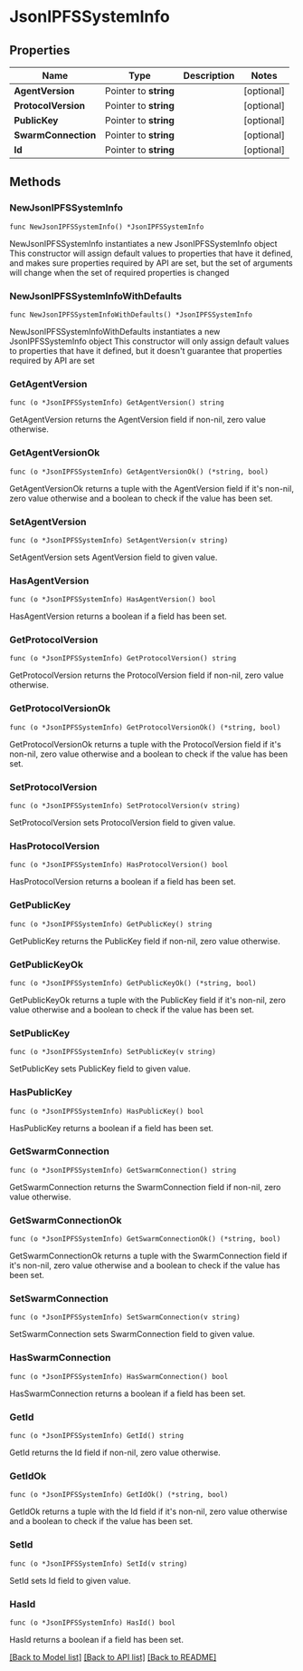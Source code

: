 # JsonIPFSSystemInfo

## Properties

Name | Type | Description | Notes
------------ | ------------- | ------------- | -------------
**AgentVersion** | Pointer to **string** |  | [optional] 
**ProtocolVersion** | Pointer to **string** |  | [optional] 
**PublicKey** | Pointer to **string** |  | [optional] 
**SwarmConnection** | Pointer to **string** |  | [optional] 
**Id** | Pointer to **string** |  | [optional] 

## Methods

### NewJsonIPFSSystemInfo

`func NewJsonIPFSSystemInfo() *JsonIPFSSystemInfo`

NewJsonIPFSSystemInfo instantiates a new JsonIPFSSystemInfo object
This constructor will assign default values to properties that have it defined,
and makes sure properties required by API are set, but the set of arguments
will change when the set of required properties is changed

### NewJsonIPFSSystemInfoWithDefaults

`func NewJsonIPFSSystemInfoWithDefaults() *JsonIPFSSystemInfo`

NewJsonIPFSSystemInfoWithDefaults instantiates a new JsonIPFSSystemInfo object
This constructor will only assign default values to properties that have it defined,
but it doesn't guarantee that properties required by API are set

### GetAgentVersion

`func (o *JsonIPFSSystemInfo) GetAgentVersion() string`

GetAgentVersion returns the AgentVersion field if non-nil, zero value otherwise.

### GetAgentVersionOk

`func (o *JsonIPFSSystemInfo) GetAgentVersionOk() (*string, bool)`

GetAgentVersionOk returns a tuple with the AgentVersion field if it's non-nil, zero value otherwise
and a boolean to check if the value has been set.

### SetAgentVersion

`func (o *JsonIPFSSystemInfo) SetAgentVersion(v string)`

SetAgentVersion sets AgentVersion field to given value.

### HasAgentVersion

`func (o *JsonIPFSSystemInfo) HasAgentVersion() bool`

HasAgentVersion returns a boolean if a field has been set.

### GetProtocolVersion

`func (o *JsonIPFSSystemInfo) GetProtocolVersion() string`

GetProtocolVersion returns the ProtocolVersion field if non-nil, zero value otherwise.

### GetProtocolVersionOk

`func (o *JsonIPFSSystemInfo) GetProtocolVersionOk() (*string, bool)`

GetProtocolVersionOk returns a tuple with the ProtocolVersion field if it's non-nil, zero value otherwise
and a boolean to check if the value has been set.

### SetProtocolVersion

`func (o *JsonIPFSSystemInfo) SetProtocolVersion(v string)`

SetProtocolVersion sets ProtocolVersion field to given value.

### HasProtocolVersion

`func (o *JsonIPFSSystemInfo) HasProtocolVersion() bool`

HasProtocolVersion returns a boolean if a field has been set.

### GetPublicKey

`func (o *JsonIPFSSystemInfo) GetPublicKey() string`

GetPublicKey returns the PublicKey field if non-nil, zero value otherwise.

### GetPublicKeyOk

`func (o *JsonIPFSSystemInfo) GetPublicKeyOk() (*string, bool)`

GetPublicKeyOk returns a tuple with the PublicKey field if it's non-nil, zero value otherwise
and a boolean to check if the value has been set.

### SetPublicKey

`func (o *JsonIPFSSystemInfo) SetPublicKey(v string)`

SetPublicKey sets PublicKey field to given value.

### HasPublicKey

`func (o *JsonIPFSSystemInfo) HasPublicKey() bool`

HasPublicKey returns a boolean if a field has been set.

### GetSwarmConnection

`func (o *JsonIPFSSystemInfo) GetSwarmConnection() string`

GetSwarmConnection returns the SwarmConnection field if non-nil, zero value otherwise.

### GetSwarmConnectionOk

`func (o *JsonIPFSSystemInfo) GetSwarmConnectionOk() (*string, bool)`

GetSwarmConnectionOk returns a tuple with the SwarmConnection field if it's non-nil, zero value otherwise
and a boolean to check if the value has been set.

### SetSwarmConnection

`func (o *JsonIPFSSystemInfo) SetSwarmConnection(v string)`

SetSwarmConnection sets SwarmConnection field to given value.

### HasSwarmConnection

`func (o *JsonIPFSSystemInfo) HasSwarmConnection() bool`

HasSwarmConnection returns a boolean if a field has been set.

### GetId

`func (o *JsonIPFSSystemInfo) GetId() string`

GetId returns the Id field if non-nil, zero value otherwise.

### GetIdOk

`func (o *JsonIPFSSystemInfo) GetIdOk() (*string, bool)`

GetIdOk returns a tuple with the Id field if it's non-nil, zero value otherwise
and a boolean to check if the value has been set.

### SetId

`func (o *JsonIPFSSystemInfo) SetId(v string)`

SetId sets Id field to given value.

### HasId

`func (o *JsonIPFSSystemInfo) HasId() bool`

HasId returns a boolean if a field has been set.


[[Back to Model list]](../README.md#documentation-for-models) [[Back to API list]](../README.md#documentation-for-api-endpoints) [[Back to README]](../README.md)


